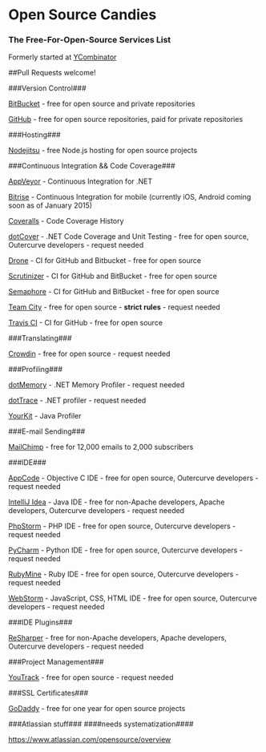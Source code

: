 # Open Source Candies
### The Free-For-Open-Source Services List

Formerly started at [YCombinator](https://news.ycombinator.com/item?id=8874227)

##Pull Requests welcome!

###Version Control###

[BitBucket](https://bitbucket.org/) - free for open source and private repositories

[GitHub](https://github.com/) - free for open source repositories, paid for private repositories

###Hosting###

[Nodejitsu](http://opensource.nodejitsu.com/) - free Node.js hosting for open source projects

###Continuous Integration && Code Coverage###

[AppVeyor](http://www.appveyor.com/) - Continuous Integration for .NET

[Bitrise](http://www.bitrise.io/) - Continuous Integration for mobile (currently iOS, Android coming soon as of January 2015)

[Coveralls](https://coveralls.io/) - Code Coverage History

[dotCover](https://www.jetbrains.com/dotcover/buy/choose_edition.jsp?license=OPEN_SOURCE) - .NET Code Coverage and Unit Testing - free for open source, Outercurve developers - request needed

[Drone](https://drone.io/) - CI for GitHub and Bitbucket - free for open source

[Scrutinizer](https://scrutinizer-ci.com/) - CI for GitHub and BitBucket - free for open source

[Semaphore](https://semaphoreapp.com/) - CI for GitHub and BitBucket - free for open source

[Team City](https://www.jetbrains.com/teamcity/buy/opensource.html) - free for open source - **strict rules** - request needed

[Travis CI](https://travis-ci.org/) - CI for GitHub - free for open source

###Translating###

[Crowdin](https://crowdin.com/) - free for open source - request needed

###Profiling###

[dotMemory](https://www.jetbrains.com/dotmemory/buy/choose_edition.jsp?license=OPEN_SOURCE) - .NET Memory Profiler - request needed

[dotTrace](https://www.jetbrains.com/profiler/buy/choose_edition.jsp?license=OPEN_SOURCE) - .NET profiler - request needed

[YourKit](http://www.yourkit.com/) - Java Profiler

###E-mail Sending###

[MailChimp](http://mailchimp.com/) - free for 12,000 emails to 2,000 subscribers

###IDE###

[AppCode](https://www.jetbrains.com/objc/buy/choose_edition.jsp?license=OPEN_SOURCE) - Objective C IDE - free for open source, Outercurve developers - request needed

[IntelliJ Idea](https://www.jetbrains.com/idea/buy/choose_edition.jsp?license=OPEN_SOURCE) - Java IDE - free for non-Apache developers, Apache developers, Outercurve developers - request needed

[PhpStorm](https://www.jetbrains.com/phpstorm/buy/choose_edition.jsp?license=OPEN_SOURCE) - PHP IDE - free for open source, Outercurve developers - request needed

[PyCharm](https://www.jetbrains.com/pycharm/buy/choose_edition.jsp?license=OPEN_SOURCE) - Python IDE - free for open source, Outercurve developers - request needed

[RubyMine](https://www.jetbrains.com/ruby/buy/choose_edition.jsp?license=OPEN_SOURCE) - Ruby IDE - free for open source, Outercurve developers - request needed

[WebStorm](https://www.jetbrains.com/webstorm/buy/choose_edition.jsp?license=OPEN_SOURCE) - JavaScript, CSS, HTML IDE - free for open source, Outercurve developers - request needed

###IDE Plugins###

[ReSharper](https://www.jetbrains.com/resharper/buy/choose_edition.jsp?license=OPEN_SOURCE) - free for non-Apache developers, Apache developers, Outercurve developers - request needed

###Project Management###

[YouTrack](https://www.jetbrains.com/youtrack/buy/open_source_incloud.jsp) - free for open source - request needed

###SSL Certificates###

[GoDaddy](https://godaddy.com/ssl/ssl-open-source.aspx) - free for one year for open source projects

###Atlassian stuff###
####needs systematization####

https://www.atlassian.com/opensource/overview
